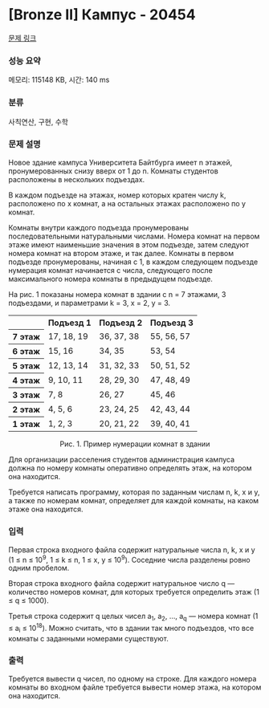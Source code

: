 # [Bronze II] Кампус - 20454 

[문제 링크](https://www.acmicpc.net/problem/20454) 

### 성능 요약

메모리: 115148 KB, 시간: 140 ms

### 분류

사칙연산, 구현, 수학

### 문제 설명

<p>Новое здание кампуса Университета Байтбурга имеет n этажей, пронумерованных снизу вверх от 1 до n. Комнаты студентов расположены в нескольких подъездах.</p>

<p>В каждом подъезде на этажах, номер которых кратен числу k, расположено по x комнат, а на остальных этажах расположено по y комнат.</p>

<p>Комнаты внутри каждого подъезда пронумерованы последовательными натуральными числами. Номера комнат на первом этаже имеют наименьшие значения в этом подъезде, затем следуют номера комнат на втором этаже, и так далее. Комнаты в первом подъезде пронумерованы, начиная с 1, в каждом следующем подъезде нумерация комнат начинается с числа, следующего после максимального номера комнаты в предыдущем подъезде.</p>

<p>На рис. 1 показаны номера комнат в здании с n = 7 этажами, 3 подъездами, и параметрами k = 3, x = 2, y = 3.</p>

<table class="table table-bordered table-center-50 td-center th-center">
	<tbody>
		<tr>
			<th> </th>
			<th>Подъезд 1</th>
			<th>Подъезд 2</th>
			<th>Подъезд 3</th>
		</tr>
		<tr>
			<th>7 этаж</th>
			<td>17, 18, 19</td>
			<td>36, 37, 38</td>
			<td>55, 56, 57</td>
		</tr>
		<tr>
			<th>6 этаж</th>
			<td>15, 16</td>
			<td>34, 35</td>
			<td>53, 54</td>
		</tr>
		<tr>
			<th>5 этаж</th>
			<td>12, 13, 14</td>
			<td>31, 32, 33</td>
			<td>50, 51, 52</td>
		</tr>
		<tr>
			<th>4 этаж</th>
			<td>9, 10, 11</td>
			<td>28, 29, 30</td>
			<td>47, 48, 49</td>
		</tr>
		<tr>
			<th>3 этаж</th>
			<td>7, 8</td>
			<td>26, 27</td>
			<td>45, 46</td>
		</tr>
		<tr>
			<th>2 этаж</th>
			<td>4, 5, 6</td>
			<td>23, 24, 25</td>
			<td>42, 43, 44</td>
		</tr>
		<tr>
			<th>1 этаж</th>
			<td>1, 2, 3</td>
			<td>20, 21, 22</td>
			<td>39, 40, 41</td>
		</tr>
	</tbody>
</table>

<p style="text-align: center;">Рис. 1. Пример нумерации комнат в здании</p>

<p>Для организации расселения студентов администрация кампуса должна по номеру комнаты оперативно определять этаж, на котором она находится.</p>

<p>Требуется написать программу, которая по заданным числам n, k, x и y, а также по номерам комнат, определяет для каждой комнаты, на каком этаже она находится.</p>

### 입력 

 <p>Первая строка входного файла содержит натуральные числа n, k, x и y (1 ≤ n ≤ 10<sup>9</sup>, 1 ≤ k ≤ n, 1 ≤ x, y ≤ 10<sup>9</sup>). Соседние числа разделены ровно одним пробелом.</p>

<p>Вторая строка входного файла содержит натуральное число q — количество номеров комнат, для которых требуется определить этаж (1 ≤ q ≤ 1000).</p>

<p>Третья строка содержит q целых чисел a<sub>1</sub>, a<sub>2</sub>, …, a<sub>q</sub> — номера комнат (1 ≤ a<sub>i</sub> ≤ 10<sup>18</sup>). Можно считать, что в здании так много подъездов, что все комнаты с заданными номерами существуют.</p>

### 출력 

 <p>Требуется вывести q чисел, по одному на строке. Для каждого номера комнаты во входном файле требуется вывести номер этажа, на котором она находится.</p>

